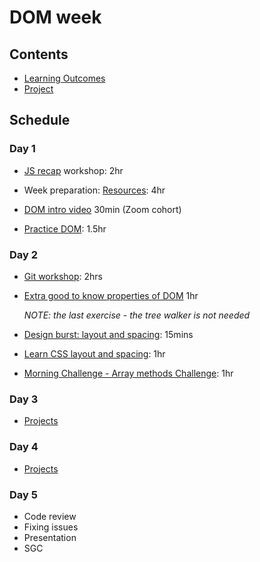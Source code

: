 # DOM week

## Contents

- [Learning Outcomes](./learning-outcomes.md)
- [Project](./project.md)

## Schedule

### Day 1

- [JS recap](https://github.com/WebAhead/js-recap) workshop: 2hr

- Week preparation: [Resources](): 4hr

- [DOM intro video](https://www.youtube.com/watch?v=wiozYyXQEVk&ab_channel=DevEd) 30min (Zoom cohort)
- [Practice DOM](https://github.com/WebAhead/practice-dom): 1.5hr


### Day 2

- [Git workshop](https://github.com/foundersandcoders/git-workflow-workshop-for-two): 2hrs
- [Extra good to know properties of DOM](https://dom-tutorials.appspot.com/static/1.html) 1hr

    *NOTE: the last exercise - the tree walker is not needed*
- [Design burst: layout and spacing](http://facresources.com/slides/design-burst-week2.html#/): 15mins
- [Learn CSS layout and spacing](https://github.com/bobbysebolao/learn-css-flexbox): 1hr
- [Morning Challenge - Array methods Challenge](https://github.com/WebAhead/array-methods): 1hr


### Day 3
- [Projects](https://github.com/WebAhead/master-reference/blob/master/coursebook/week-2/project.md)

### Day 4
- [Projects](https://github.com/WebAhead/master-reference/blob/master/coursebook/week-2/project.md)
 
### Day 5
- Code review
- Fixing issues
- Presentation
- SGC
